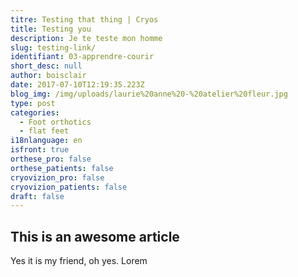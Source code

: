 ```yaml
---
titre: Testing that thing | Cryos
title: Testing you
description: Je te teste mon homme
slug: testing-link/
identifiant: 03-apprendre-courir
short_desc: null
author: boisclair
date: 2017-07-10T12:19:35.223Z
blog_img: /img/uploads/laurie%20anne%20-%20atelier%20fleur.jpg
type: post
categories:
  - Foot orthotics
  - flat feet
i18nlanguage: en
isfront: true
orthese_pro: false
orthese_patients: false
cryovizion_pro: false
cryovizion_patients: false
draft: false
---
```

## This is an awesome article

Yes it is my friend, oh yes.
Lorem



